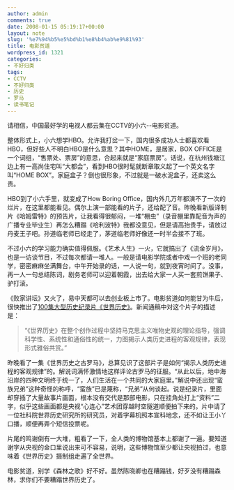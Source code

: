 ```yaml
---
author: admin
comments: true
date: 2008-01-15 05:19:17+00:00
layout: note
slug: '%e7%94%b5%e5%bd%b1%e8%b4%ab%e9%81%93'
title: 电影贫道
wordpress_id: 1321
categories:
- 不好归类
tags:
- CCTV
- 不好归类
- 历史
- 罗马
- 读书笔记
---
```


请相信，中国最好学的电视人都云集在CCTV的小六--电影贫道。

整体形式上，小六想学HBO。允许我打岔一下，国内很多成功人士都喜欢看HBO，但好些人不明白HBO是什么意思？其中HOME，是居家，BOX OFFICE是一个词组，“售票处、票房”的意思，合起来就是“家庭票房”。话说，在杭州钱塘江边上有一高尚住宅叫“大都会”，看到HBO很时髦就断章取义起了一个英文名字叫“HOME BOX”。家庭盒子？倒也很形象，不过就是一破水泥盒子，还卖这么贵。

HBO到了小六手里，就变成了How Boring Office，国内外几万年都演不了一次的烂片，在这里都能看见。偶尔上演一部能看的片子，还给配了音。昨晚看新版译制片《哈姆雷特》的预告片，让我看得很郁闷，一堆“棚虫”（录音棚里靠配音为声的广播专业毕业生）再怎么糟蹋《哈利波特》我都没意见，但是请高抬贵手，请放过丹麦王子吧。孙道临老师已经走了，茅道临老师好像还一时半会接不了班。

不过小六的学习能力确实值得佩服。《艺术人生》一火，它就搞出了《流金岁月》，也是一访谈节目，不过每次都请一堆人。一般是请电影学院或者中戏一个班的老同学，密密麻麻坐满舞台，中午开始录的话，一人说一句，就到夜宵时间了。没事，再一人一句总结陈词，剧务老师可以迎着朝霞，出去给大家一人买一套煎饼果子、驴打滚。

《败家讲坛》又火了，易中天都可以去创业板上市了。电影贫道如何能甘为牛后，很快推出了[100集大型历史纪录片《世界历史》](http://www.m1905.com/filminfo/news/2007/7/271512593447.html)。新闻通稿中对这个片子的描述是：




<blockquote>“《世界历史》在整个创作过程中坚持马克思主义唯物史观的理论指导，强调科学性、系统性和通俗性的统一，力图揭示人类历史进程的客观规律，表现形式雅俗共赏。”
</blockquote>



昨晚看了一集《世界历史之古罗马》，总算见识了这部片子是如何“揭示人类历史进程的客观规律”的。解说词满怀激情地这样评论古罗马的征服。“从此以后，地中海沿岸的四种文明终于统一了，人们生活在一个共同的大家庭里。”解说中还出现“蛮族兄弟”这种奇怪的称呼，“蛮族”已是蔑称，“兄弟”从何谈起。说是纪录片，里面却穿插了大量故事片画面，根本没有交代是那部电影，只在挂角处打上“资料”二字，似乎这些画面都是央视“心连心”艺术团穿越时空隧道顺便拍下来的。片中请了一位社科院世界历史研究所的研究员，对着字幕机照本宣科地念，还不如让王小丫口播，顺便再弄个短信投票呢。

片尾的鸣谢倒有一大堆，粗看了一下，全人类的博物馆基本上都谢了一遍。要知道谢字从央视的金口里说出来可不容易，说明，这些博物馆至少都让央视拍过，也意味着《世界历史》摄制组走遍了全世界。

电影贫道，别学《森林之歌》好不好。虽然陈晓卿也在糟蹋钱，好歹没有糟蹋森林，求你们不要糟蹋世界历史了。

